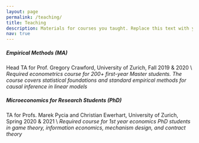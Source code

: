```yaml
---
layout: page
permalink: /teaching/
title: Teaching
description: Materials for courses you taught. Replace this text with your description.
nav: true
---
```

##### Empirical Methods (MA) 
Head TA for Prof. Gregory Crawford, University of Zurich, Fall 2019 & 2020 \\
_Required econometrics course for 200+ first-year Master students. The course covers statistical foundations and standard empirical methods for causal inference in linear models_

##### Microeconomics for Research Students (PhD) 
TA for Profs. Marek Pycia and Christian Ewerhart, University of Zurich, Spring 2020 & 2021 \\
_Required course for 1st year economics PhD students in game theory, information economics, mechanism design, and contract theory_